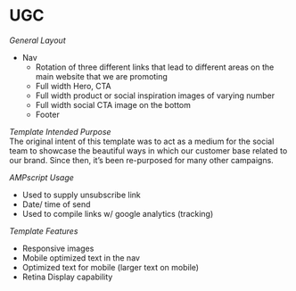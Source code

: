 # UGC

*General Layout*
  - Nav
    - Rotation of three different links that lead to different areas on the main website that we are promoting
    - Full width Hero, CTA
    - Full width product or social inspiration images of varying number
    - Full width social CTA image on the bottom
    - Footer
    
*Template Intended Purpose*
<br>
The original intent of this template was to act as a medium for the social team to showcase the beautiful ways in which our   customer base related to our brand.  Since then, it’s been re-purposed for many other campaigns.

*AMPscript Usage*
  - Used to supply unsubscribe link
  - Date/ time of send
  - Used to compile links w/ google analytics (tracking)  
  
*Template Features*
  - Responsive images
  - Mobile optimized text in the nav
  - Optimized text for mobile (larger text on mobile)
  - Retina Display capability 
